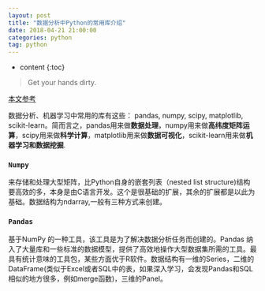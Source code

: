 ```yaml
---
layout: post
title: "数据分析中Python的常用库介绍"
date: 2018-04-21 21:00:00   
categories: python
tag: python
---
```

* content
{:toc}

>Get your hands dirty.

[本文参考](https://www.zhihu.com/question/37180159/answer/96682815)

数据分析、机器学习中常用的库有这些： pandas, numpy, scipy, matplotlib, scikit-learn。简而言之，pandas用来做**数据处理**，numpy用来做**高纬度矩阵运算**，scipy用来做**科学计算**，matplotlib用来做**数据可视化**，scikit-learn用来做**机器学习和数据挖掘**.

<!-- more -->

### `Numpy`

来存储和处理大型矩阵，比Python自身的嵌套列表（nested list structure)结构要高效的多，本身是由C语言开发。这个是很基础的扩展，其余的扩展都是以此为基础。数据结构为ndarray,一般有三种方式来创建。

### `Pandas`

基于NumPy 的一种工具，该工具是为了解决数据分析任务而创建的。Pandas 纳入了大量库和一些标准的数据模型，提供了高效地操作大型数据集所需的工具。最具有统计意味的工具包，某些方面优于R软件。数据结构有一维的Series，二维的DataFrame(类似于Excel或者SQL中的表，如果深入学习，会发现Pandas和SQL相似的地方很多，例如merge函数)，三维的Panel。
